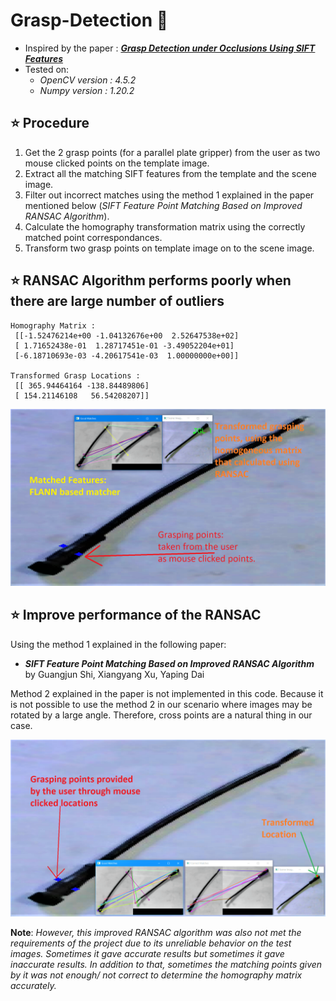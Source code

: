 # Grasp-Detection 🌱

- Inspired by the paper : [***Grasp Detection under Occlusions Using SIFT Features***](https://www.hindawi.com/journals/complexity/2021/7619794/)
- Tested on:
    * *OpenCV version :  4.5.2*
    * *Numpy version :  1.20.2*

## ⭐ Procedure 
1. Get the 2 grasp points (for a parallel plate gripper) from the user as two mouse clicked points on the template image.
2. Extract all the matching SIFT features from the template and the scene image.
3. Filter out incorrect matches using the method 1 explained in the paper mentioned below (*SIFT Feature Point Matching Based on Improved RANSAC Algorithm*).
4. Calculate the homography transformation matrix using the correctly matched point correspondances.
5. Transform two grasp points on template image on to the scene image.

## ⭐ RANSAC Algorithm performs poorly when there are large number of outliers

```
Homography Matrix :
 [[-1.52476214e+00 -1.04132676e+00  2.52647538e+02]
 [ 1.71652438e-01  1.28717451e-01 -3.49052204e+01]
 [-6.18710693e-03 -4.20617541e-03  1.00000000e+00]]
 
Transformed Grasp Locations :
 [[ 365.94464164 -138.84489806]
 [ 154.21146108   56.54208207]]
```

<img src="figures/RANSAC.png" width="700" />

## ⭐ Improve performance of the RANSAC

Using the method 1 explained in the following paper:

 * ***SIFT Feature Point Matching Based on Improved RANSAC Algorithm*** by Guangjun Shi, Xiangyang Xu, Yaping Dai

Method 2 explained in the paper is not implemented in this code. Because it is not possible to use the method 2 in our scenario where images may be rotated by a large angle. Therefore, cross points are a natural thing in our case.

<img src="figures/iRANSAC.png" width="700" />

**Note**: *However, this improved RANSAC algorithm was also not met the requirements of the project due to its unreliable behavior on the test images. Sometimes it gave accurate results but sometimes it gave inaccurate results. In addition to that, sometimes the matching points given by it was not enough/ not correct  to determine the homography matrix accurately.*
